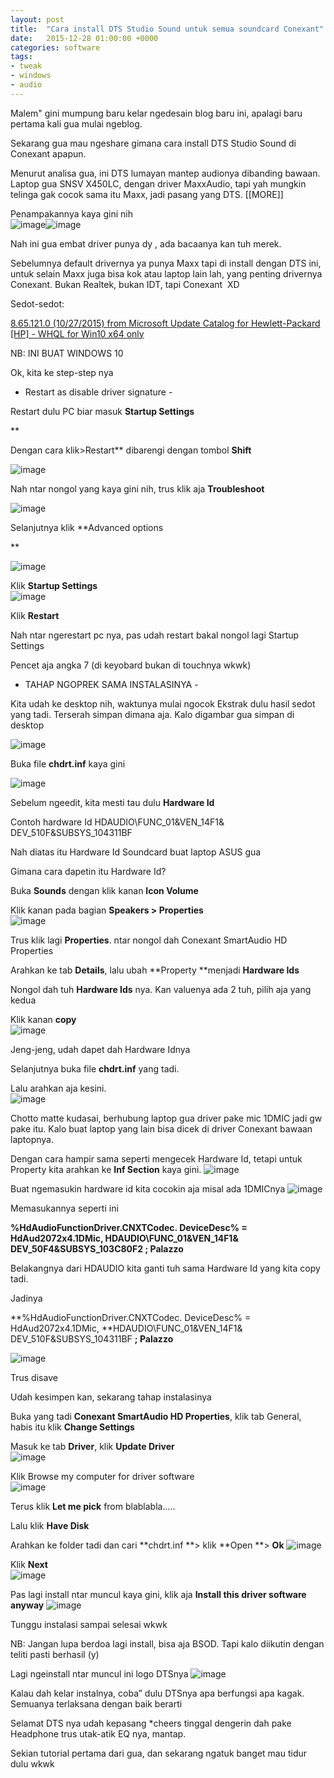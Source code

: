 ```yaml
---
layout: post
title:  "Cara install DTS Studio Sound untuk semua soundcard Conexant"
date:   2015-12-28 01:00:00 +0000
categories: software
tags:
- tweak
- windows
- audio
---
```



Malem" gini mumpung baru kelar ngedesain blog baru ini, apalagi baru pertama kali gua mulai ngeblog.

Sekarang gua mau ngeshare gimana cara install DTS Studio Sound di Conexant apapun.&nbsp;

Menurut analisa gua, ini DTS lumayan mantep audionya dibanding bawaan. Laptop gua <a title="ASUS">SNSV</a> X450LC, dengan driver MaxxAudio, tapi yah mungkin telinga gak cocok sama itu Maxx, jadi pasang yang DTS.
[[MORE]]

Penampakannya kaya gini nih<br>
![image](https://36.media.tumblr.com/26ee42e9ced58bbc40640d700cc939a0/tumblr_inline_nxx2h9q9Vp1tyjkfb_540.png)![image](https://41.media.tumblr.com/25ff6520c0026c954730d560d3b91035/tumblr_inline_nxx2pqCPOF1tyjkfb_540.png)

Nah ini gua embat driver punya <a title="hp">dy</a>&nbsp;, ada bacaanya kan tuh merek.

Sebelumnya default drivernya ya punya Maxx tapi di install dengan DTS ini, untuk selain Maxx juga bisa kok atau laptop lain lah, yang penting drivernya Conexant. Bukan Realtek, bukan IDT, tapi Conexant &nbsp;XD

Sedot-sedot:

[8.65.121.0 (10/27/2015) from Microsoft Update Catalog  for Hewlett-Packard [HP] - WHQL for Win10 x64 only](http://download.windowsupdate.com/c/msdownload/update/driver/drvs/2015/11/20798116_53d6a79ed8315eb0a90a4fc7b4751075b0362dd4.cab)

NB: INI BUAT WINDOWS 10

Ok, kita ke step-step nya

- Restart as disable driver signature -

Restart dulu PC biar masuk **Startup Settings**

**

Dengan cara klik>Restart** dibarengi dengan tombol **Shift**

![image](https://41.media.tumblr.com/c3e4e96d8c1b1b266a9e46721e8ca7e1/tumblr_inline_nxx3kdgOHw1tyjkfb_540.png)

Nah ntar nongol yang kaya gini nih, trus klik aja **Troubleshoot**&nbsp;

![image](https://40.media.tumblr.com/88a641b9bd9cb00cb7e8610f5a19d3be/tumblr_inline_nxx3pcqISa1tyjkfb_540.png)

Selanjutnya klik **Advanced options

**

![image](https://41.media.tumblr.com/3f992c4f33862d0ac08f5081ee275b50/tumblr_inline_nxx3ylZGUl1tyjkfb_540.png)

Klik **Startup Settings**<br>
![image](https://41.media.tumblr.com/643f232be0fa3f1a19f4f311d4153f6e/tumblr_inline_nxx449l0071tyjkfb_540.png)

Klik **Restart**

Nah ntar ngerestart pc nya, pas udah restart bakal nongol lagi Startup Settings

Pencet aja angka 7 (di keyobard bukan di touchnya wkwk)

- TAHAP NGOPREK SAMA INSTALASINYA -

Kita udah ke desktop nih, waktunya mulai ngocok
Ekstrak dulu hasil sedot yang tadi. Terserah simpan dimana aja. Kalo digambar gua simpan di desktop

![image](https://40.media.tumblr.com/4aa43cfed1e08017775bd73959c59c90/tumblr_inline_nxx4p1yW2e1tyjkfb_540.png)

Buka file **chdrt.inf** kaya gini

![image](https://41.media.tumblr.com/9027400b41e568d2539fe3e9356741a8/tumblr_inline_nxx4uwxRCe1tyjkfb_540.png)

Sebelum ngeedit, kita mesti tau dulu **Hardware Id**

Contoh hardware Id
HDAUDIO\FUNC_01&amp;VEN_14F1&amp;
DEV_510F&amp;SUBSYS_104311BF

Nah diatas itu Hardware Id Soundcard buat laptop ASUS gua

Gimana cara dapetin itu Hardware Id?

Buka **Sounds** dengan klik kanan **Icon Volume**

Klik kanan pada bagian **Speakers &gt; Properties**<br>
![image](https://41.media.tumblr.com/472d6845d98b615dc49b5666f49105cf/tumblr_inline_nxx52hgW171tyjkfb_540.png)

Trus klik lagi **Properties**. ntar nongol dah Conexant SmartAudio HD Properties

Arahkan ke tab **Details**, lalu ubah **Property **menjadi **Hardware Ids**

Nongol dah tuh **Hardware Ids**&nbsp;nya. Kan valuenya ada 2 tuh, pilih aja yang kedua

Klik kanan **copy&nbsp;**<br>
![image](https://40.media.tumblr.com/591a3c14a60d6d29fc71b400ae94fc73/tumblr_inline_nxx5a0p99n1tyjkfb_540.png)

Jeng-jeng, udah dapet dah Hardware Idnya

Selanjutnya buka file **chdrt.inf** yang tadi.

Lalu arahkan aja kesini.<br>
![image](https://41.media.tumblr.com/a7e163d7402ad2f1b68a440d37ad1bf9/tumblr_inline_nxx5eikaGB1tyjkfb_540.png)

Chotto matte kudasai, berhubung laptop gua driver pake mic 1DMIC jadi gw pake itu. Kalo buat laptop yang lain bisa dicek di driver Conexant bawaan laptopnya.

Dengan cara hampir sama seperti mengecek Hardware Id, tetapi untuk Property kita arahkan ke **Inf Section** kaya gini.
![image](https://36.media.tumblr.com/1722e66a5ebd70ba43b6511174c11095/tumblr_inline_nxx5sv5VEY1tyjkfb_540.png)

Buat ngemasukin hardware id kita cocokin aja misal ada 1DMICnya
![image](https://40.media.tumblr.com/66f82d1143d658dedccdd882e067cb21/tumblr_inline_nxx5x6dUIF1tyjkfb_540.png)

Memasukannya seperti ini

**%HdAudioFunctionDriver.CNXTCodec.
DeviceDesc% = HdAud2072x4.1DMic, 
HDAUDIO\FUNC_01&amp;VEN_14F1&amp;
DEV_50F4&amp;SUBSYS_103C80F2 ; Palazzo**

Belakangnya dari HDAUDIO kita ganti tuh sama Hardware Id yang kita copy tadi.

Jadinya

**%HdAudioFunctionDriver.CNXTCodec.
DeviceDesc% = HdAud2072x4.1DMic, 
**HDAUDIO\FUNC_01&amp;VEN_14F1&amp;
DEV_510F&amp;SUBSYS_104311BF **; Palazzo**

![image](https://41.media.tumblr.com/68b1a5e731a38cea83f81077ddd48de1/tumblr_inline_nxx62wL2Vy1tyjkfb_540.png)

Trus disave

Udah kesimpen kan, sekarang tahap instalasinya

Buka yang tadi **Conexant SmartAudio HD Properties**, klik tab General, habis itu klik **Change Settings**

Masuk ke tab **Driver**, klik **Update Driver**<br>
![image](https://40.media.tumblr.com/01bc97f48499412426fa6e00a0e34dc5/tumblr_inline_nxx67h5CFg1tyjkfb_540.png)

Klik Browse my computer for driver software<br>
![image](https://41.media.tumblr.com/badbc3112a468bcb86e19514e850ad9b/tumblr_inline_nxx68yEDuf1tyjkfb_540.png)

Terus klik **Let me pick** from blablabla.....

Lalu klik **Have Disk**

Arahkan ke folder tadi dan cari **chdrt.inf **&gt; klik **Open **&gt; **Ok**
![image](https://40.media.tumblr.com/6fad6d1f72523cf9a47864f2a3fc44ad/tumblr_inline_nxx6cwRSus1tyjkfb_540.png)

Klik **Next**<br>
![image](https://36.media.tumblr.com/6e065ecfa8e64f223027665db942cb96/tumblr_inline_nxx6e36gjt1tyjkfb_540.png)

Pas lagi install ntar muncul kaya gini, klik aja **Install this driver software anyway**
![image](https://41.media.tumblr.com/d0e47997bd51669001222f97bc7fd0ae/tumblr_inline_nxx6fnavSr1tyjkfb_540.png)

Tunggu instalasi sampai selesai wkwk

NB: Jangan lupa berdoa lagi install, bisa aja BSOD. Tapi kalo diikutin dengan teliti pasti berhasil (y)

Lagi ngeinstall ntar muncul ini logo DTSnya
![image](https://40.media.tumblr.com/c8204b54e72e6721291dcffc52748042/tumblr_inline_nxx6k8okRT1tyjkfb_540.png)

Kalau dah kelar instalnya, coba” dulu DTSnya apa berfungsi apa kagak.
Semuanya terlaksana dengan baik berarti

Selamat DTS nya udah kepasang *cheers tinggal dengerin dah pake Headphone trus utak-atik EQ nya, mantap.

Sekian tutorial pertama dari gua, dan sekarang ngatuk banget mau tidur dulu wkwk


